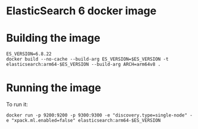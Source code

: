 # ElasticSearch 6 docker image

# Building the image
```
ES_VERSION=6.8.22
docker build --no-cache --build-arg ES_VERSION=$ES_VERSION -t elasticsearch:arm64-$ES_VERSION --build-arg ARCH=arm64v8 .
```

# Running the image
To run it:

```
docker run -p 9200:9200 -p 9300:9300 -e "discovery.type=single-node" -e "xpack.ml.enabled=false" elasticsearch:arm64-$ES_VERSION
```
